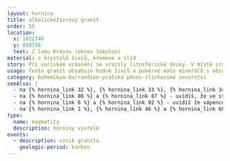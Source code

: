 ```yaml
---
layout: hornina
title: alkalickoživcový granit
order: 55
location:
  x: 1022740
  y: 858736
  text: Z lomu Krásno (okres Sokolov)
material: z krystalů živců, křemene a slíd
story: Při variském vrásnění se srazily litosférické desky. V místě srážky vyrostly vysoké hory. Některé části zemské kůry byly zatlačeny do velké hloubky, kde se začaly tavit. V hloubce několika kilometrů pod variským horstvem vznikala velká tělesa žhavého magmatu, která velice pomalu chladla. V nejvyšších částech granitových masivů vznikaly zvláštní typy granitu, které mohou obsahovat ložiska cínu, wolframu a lithia nebo ložiska živcových surovin. V Slavkovském lese a v Krušných Horách se nejvyšší části některých granitových masivů zachovaly.
usage: Tento granit obsahuje hodně živců a poměrně málo minerálů s obsahem železa a titanu, je proto vhodnou živcovou surovinou. Těží se v lomu, drtí se a mele. Rozemletý granit se pak čistí - odstraňují se tmavé minerály, obsahující železo a titan - ty jsou u živcových surovin nežádoucí. Živce se používají při výrobě skla, keramiky a glazur. Přídavek živce snižuje teplotu tavení sklářského kmene a tím šetří energii při výrobě skla.
category: bohemikum-Barrandien-pražská pánev-zlíchovské souvrství
seeAlso: |
  - na {% hornina_link 32 %}, {% hornina_link 33 %}, {% hornina_link 34 %}, {% hornina_link 36 %},  {% hornina_link 54 %} - tyto vápence jsou podobně staré, vznikly ve stejném moři, jen v trochu jiných podmínkách
  - na {% hornina_link 86 %} a {% hornina_link 87 %} - uvidíš, že ve stejném období vznikaly podobné vápence také na Moravě
  - na {% hornina_link 6 %} a {% hornina_link 92 %} - uvidíš že vápence vznikaly v různých obdobíh a že mohou mít mnoho podob
  - na {% hornina_link 1 %}, {% hornina_link 46 %} a {% hornina_link 68 %} - uvidíš, co s různými typy vápenců dělá metamorfóza              
type:
  name: magmatity
  description: horniny vyvřelé
events:
  - description: vznik granitu
    geologic-period: karbon
---
```


